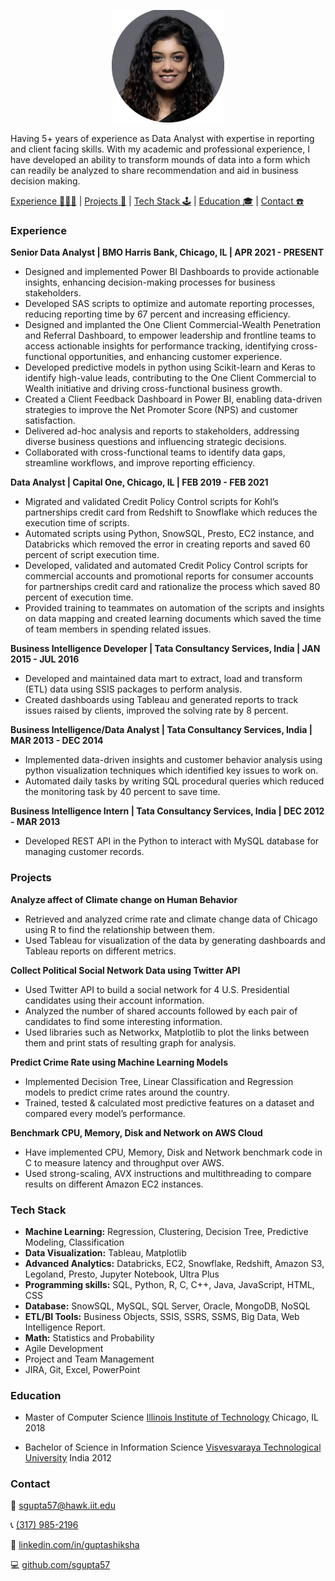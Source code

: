 <p align="center">
	<img width="180" height="180" src="/img/circular-shot.png"/>
</p>

Having 5+ years of experience as Data Analyst with expertise in reporting and client facing skills. With my academic and professional experience, I have developed an ability to transform mounds of data into a form which can readily be analyzed to share recommendation and aid in business decision making.

[Experience 👩🏻‍💻](#experience) | [Projects 🤖](#projects) | [Tech Stack 🕹](#tech-stack) | [Education 🎓](#education) | [Contact ☎️](#contact)

### Experience
**Senior Data Analyst | BMO Harris Bank, Chicago, IL | APR 2021 - PRESENT**
- Designed and implemented Power BI Dashboards to provide actionable insights, enhancing decision-making processes for business stakeholders.
- Developed SAS scripts to optimize and automate reporting processes, reducing reporting time by 67 percent and increasing efficiency.
- Designed and implanted the One Client Commercial-Wealth Penetration and Referral Dashboard, to empower leadership and frontline teams to access actionable insights for performance tracking, identifying cross-functional opportunities, and enhancing customer experience.
- Developed predictive models in python using Scikit-learn and Keras to identify high-value leads, contributing to the One Client Commercial to Wealth initiative and driving cross-functional business growth.
- Created a Client Feedback Dashboard in Power BI, enabling data-driven strategies to improve the Net Promoter Score (NPS) and customer satisfaction.
- Delivered ad-hoc analysis and reports to stakeholders, addressing diverse business questions and influencing strategic decisions.
- Collaborated with cross-functional teams to identify data gaps, streamline workflows, and improve reporting efficiency.

**Data Analyst | Capital One, Chicago, IL | FEB 2019 - FEB 2021**
- Migrated and validated Credit Policy Control scripts for Kohl’s partnerships credit card from Redshift to Snowflake which reduces the execution time of scripts.
- Automated scripts using Python, SnowSQL, Presto, EC2 instance, and Databricks which removed the error in creating reports and saved 60 percent of script execution time.
- Developed, validated and automated Credit Policy Control scripts for commercial accounts and promotional reports for consumer accounts for partnerships credit card and rationalize the process which saved 80 percent of execution time.
- Provided training to teammates on automation of the scripts and insights on data mapping and created learning documents which saved the time of team members in spending related issues.

**Business Intelligence Developer | Tata Consultancy Services, India | JAN 2015 - JUL 2016**
- Developed and maintained data mart to extract, load and transform (ETL) data using SSIS packages to perform analysis.
- Created dashboards using Tableau and generated reports to track issues raised by clients, improved the solving rate by 8 percent.

**Business Intelligence/Data Analyst | Tata Consultancy Services, India | MAR 2013 - DEC 2014**
- Implemented data-driven insights and customer behavior analysis using python visualization techniques which identified key issues to work on.
- Automated daily tasks by writing SQL procedural queries which reduced the monitoring task by 40 percent to save time.


**Business Intelligence Intern | Tata Consultancy Services, India | DEC 2012 - MAR 2013**
- Developed REST API in the Python to interact with MySQL database for managing customer records.

### Projects

**Analyze affect of Climate change on Human Behavior**
- Retrieved and analyzed crime rate and climate change data of Chicago using R to find the relationship between them.
- Used Tableau for visualization of the data by generating dashboards and Tableau reports on different metrics.

**Collect Political Social Network Data using Twitter API**
- Used Twitter API to build a social network for 4 U.S. Presidential candidates using their account information.
- Analyzed the number of shared accounts followed by each pair of candidates to find some interesting information.
- Used libraries such as Networkx, Matplotlib to plot the links between them and print stats of resulting graph for analysis.

**Predict Crime Rate using Machine Learning Models**
- Implemented Decision Tree, Linear Classification and Regression models to predict crime rates around the country.
- Trained, tested & calculated most predictive features on a dataset and compared every model’s performance.

**Benchmark CPU, Memory, Disk and Network on AWS Cloud**
- Have implemented CPU, Memory, Disk and Network benchmark code in C to measure latency and throughput over AWS.
- Used strong-scaling, AVX instructions and multithreading to compare results on different Amazon EC2 instances.

### Tech Stack
- **Machine Learning:** Regression, Clustering, Decision Tree, Predictive Modeling, Classification
- **Data Visualization:** Tableau, Matplotlib
- **Advanced Analytics:** Databricks, EC2, Snowflake, Redshift, Amazon S3, Legoland, Presto, Jupyter Notebook, Ultra Plus
- **Programming skills:** SQL, Python, R, C, C++, Java, JavaScript, HTML, CSS
- **Database:** SnowSQL, MySQL, SQL Server, Oracle, MongoDB, NoSQL
- **ETL/BI Tools:** Business Objects, SSIS, SSRS, SSMS, Big Data, Web Intelligence Report.
- **Math:** Statistics and Probability
- Agile Development
- Project and Team Management
- JIRA, Git, Excel, PowerPoint

### Education
- Master of Computer Science [Illinois Institute of Technology](https://www.iit.edu/) Chicago, IL 2018

- Bachelor of Science in Information Science [Visvesvaraya Technological University](https://vtu.ac.in/en/) India  2012

### Contact

📨 [sgupta57@hawk.iit.edu](mailto://sgupta57@hawk.iit.edu)

📞 [(317) 985-2196](tel://+13179852196) 

📎 [linkedin.com/in/guptashiksha](https://www.linkedin.com/in/guptashiksha) 

💻 [github.com/sgupta57](https://www.github.com/sgupta57)
